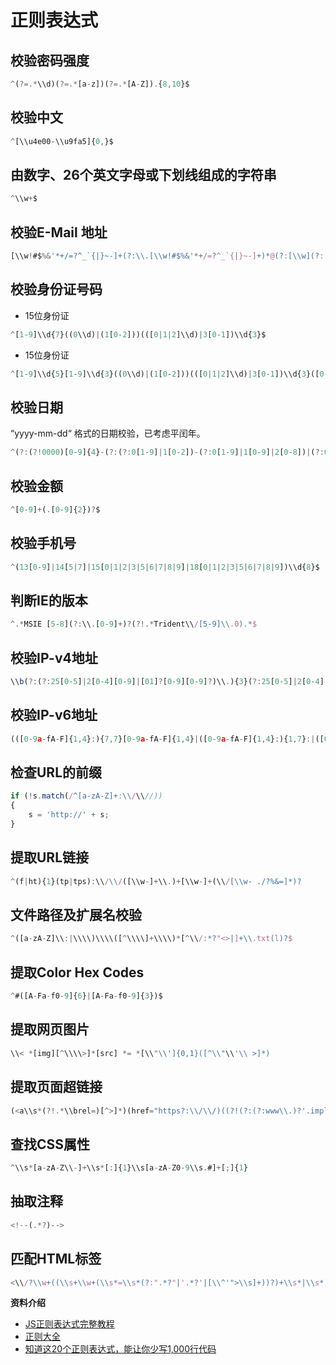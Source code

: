 # 正则表达式

## 校验密码强度

```js
^(?=.*\\d)(?=.*[a-z])(?=.*[A-Z]).{8,10}$
```

## 校验中文

```js
^[\\u4e00-\\u9fa5]{0,}$
```

## 由数字、26个英文字母或下划线组成的字符串

```js
^\\w+$
```

## 校验E-Mail 地址

```js
[\\w!#$%&'*+/=?^_`{|}~-]+(?:\\.[\\w!#$%&'*+/=?^_`{|}~-]+)*@(?:[\\w](?:[\\w-]*[\\w])?\\.)+[\\w](?:[\\w-]*[\\w])?
```

## 校验身份证号码

- 15位身份证

```js
^[1-9]\\d{7}((0\\d)|(1[0-2]))(([0|1|2]\\d)|3[0-1])\\d{3}$
```

- 15位身份证

```js
^[1-9]\\d{5}[1-9]\\d{3}((0\\d)|(1[0-2]))(([0|1|2]\\d)|3[0-1])\\d{3}([0-9]|X)$
```

## 校验日期

“yyyy-mm-dd“ 格式的日期校验，已考虑平闰年。

```js
^(?:(?!0000)[0-9]{4}-(?:(?:0[1-9]|1[0-2])-(?:0[1-9]|1[0-9]|2[0-8])|(?:0[13-9]|1[0-2])-(?:29|30)|(?:0[13578]|1[02])-31)|(?:[0-9]{2}(?:0[48]|[2468][048]|[13579][26])|(?:0[48]|[2468][048]|[13579][26])00)-02-29)$
```

## 校验金额

```js
^[0-9]+(.[0-9]{2})?$
```

## 校验手机号

```js
^(13[0-9]|14[5|7]|15[0|1|2|3|5|6|7|8|9]|18[0|1|2|3|5|6|7|8|9])\\d{8}$
```

## 判断IE的版本

```js
^.*MSIE [5-8](?:\\.[0-9]+)?(?!.*Trident\\/[5-9]\\.0).*$
```

## 校验IP-v4地址

```js
\\b(?:(?:25[0-5]|2[0-4][0-9]|[01]?[0-9][0-9]?)\\.){3}(?:25[0-5]|2[0-4][0-9]|[01]?[0-9][0-9]?)\\b
```

## 校验IP-v6地址

```js
(([0-9a-fA-F]{1,4}:){7,7}[0-9a-fA-F]{1,4}|([0-9a-fA-F]{1,4}:){1,7}:|([0-9a-fA-F]{1,4}:){1,6}:[0-9a-fA-F]{1,4}|([0-9a-fA-F]{1,4}:){1,5}(:[0-9a-fA-F]{1,4}){1,2}|([0-9a-fA-F]{1,4}:){1,4}(:[0-9a-fA-F]{1,4}){1,3}|([0-9a-fA-F]{1,4}:){1,3}(:[0-9a-fA-F]{1,4}){1,4}|([0-9a-fA-F]{1,4}:){1,2}(:[0-9a-fA-F]{1,4}){1,5}|[0-9a-fA-F]{1,4}:((:[0-9a-fA-F]{1,4}){1,6})|:((:[0-9a-fA-F]{1,4}){1,7}|:)|fe80:(:[0-9a-fA-F]{0,4}){0,4}%[0-9a-zA-Z]{1,}|::(ffff(:0{1,4}){0,1}:){0,1}((25[0-5]|(2[0-4]|1{0,1}[0-9]){0,1}[0-9])\\.){3,3}(25[0-5]|(2[0-4]|1{0,1}[0-9]){0,1}[0-9])|([0-9a-fA-F]{1,4}:){1,4}:((25[0-5]|(2[0-4]|1{0,1}[0-9]){0,1}[0-9])\\.){3,3}(25[0-5]|(2[0-4]|1{0,1}[0-9]){0,1}[0-9]))
```

## 检查URL的前缀

```js
if (!s.match(/^[a-zA-Z]+:\\/\\//))
{
    s = 'http://' + s;
}
```

## 提取URL链接

```js
^(f|ht){1}(tp|tps):\\/\\/([\\w-]+\\.)+[\\w-]+(\\/[\\w- ./?%&=]*)?
```

## 文件路径及扩展名校验

```js
^([a-zA-Z]\\:|\\\\)\\\\([^\\\\]+\\\\)*[^\\/:*?"<>|]+\\.txt(l)?$
```

## 提取Color Hex Codes

```js
^#([A-Fa-f0-9]{6}|[A-Fa-f0-9]{3})$
```

## 提取网页图片

```js
\\< *[img][^\\\\>]*[src] *= *[\\"\\']{0,1}([^\\"\\'\\ >]*)
```

## 提取页面超链接

```js
(<a\\s*(?!.*\\brel=)[^>]*)(href="https?:\\/\\/)((?!(?:(?:www\\.)?'.implode('|(?:www\\.)?', $follow_list).'))[^"]+)"((?!.*\\brel=)[^>]*)(?:[^>]*)>
```

## 查找CSS属性

```js
^\\s*[a-zA-Z\\-]+\\s*[:]{1}\\s[a-zA-Z0-9\\s.#]+[;]{1}
```

## 抽取注释

```js
<!--(.*?)-->
```

## 匹配HTML标签

```js
<\\/?\\w+((\\s+\\w+(\\s*=\\s*(?:".*?"|'.*?'|[\\^'">\\s]+))?)+\\s*|\\s*)\\/?>
```

**资料介绍**

* [JS正则表达式完整教程](https://juejin.im/post/5965943ff265da6c30653879)
* [正则大全](https://any86.github.io/any-rule/)
* [知道这20个正则表达式，能让你少写1,000行代码](https://www.jianshu.com/p/e7bb97218946)
